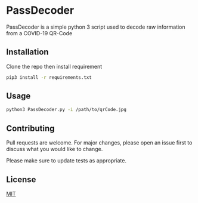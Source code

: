 # PassDecoder

PassDecoder is a simple python 3 script used to decode raw information from a COVID-19 QR-Code

## Installation

Clone the repo then install requirement

```bash
pip3 install -r requirements.txt
```

## Usage

```bash
python3 PassDecoder.py -i /path/to/qrCode.jpg
```

## Contributing
Pull requests are welcome. For major changes, please open an issue first to discuss what you would like to change.

Please make sure to update tests as appropriate.

## License
[MIT](https://choosealicense.com/licenses/mit/)
